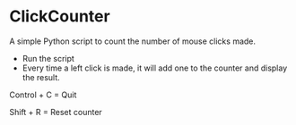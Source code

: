 # ClickCounter
A simple Python script to count the number of mouse clicks made.

- Run the script
- Every time a left click is made, it will add one to the counter and display the result.

Control + C = Quit

Shift + R = Reset counter
